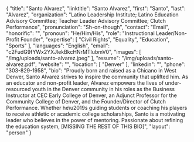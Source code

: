 {
  "title": "Santo Alvarez",
  "linktitle": "Santo Alvarez",
  "first": "Santo",
  "last": "Alvarez",
  "organization": "Latino Leadership Institute; Latino Education Advisory Committee; Teacher Leader Advisory Committee; Clutch Performance",
  "pronunciation": "Sh-on-though",
  "contact": "Email",
  "honorific": "",
  "pronoun": "He/Him/His",
  "role": "Instructional Leader/Non-Profit Founder",
  "expertise": [
    "Civil Rights",
    "Equality",
    "Education",
    "Sports"
  ],
  "languages": "English",
  "email": "c2FudG9fYWx2YXJlekBkcHNrMTIubmV0",
  "images": [
    "/img/uploads/santo-alvarez.jpeg"
  ],
  "resume": "/img/uploads/santo-alvarez.pdf",
  "website": "",
  "location": [
    "Denver"
  ],
  "linkedin": "",
  "phone": "303-829-1958",
  "bio": "Proudly born and raised as a Chicano in West Denver, Santo Alvarez strives to inspire the community that uplifted him. As an educator and non-profit leader, Alvarez empowers the lives of under-resourced youth in the Denver community in his roles as the Business Instructor at CEC Early College of Denver, an Adjunct Professor for the Community College of Denver, and the Founder/Director of Clutch Performance. Whether he\u2019s guiding students or coaching his players to receive athletic or academic college scholarships, Santo is a motivating leader who believes in the power of mentoring. Passionate about refining the education system, [MISSING THE REST OF THIS BIO]",
  "layout": "person"
}